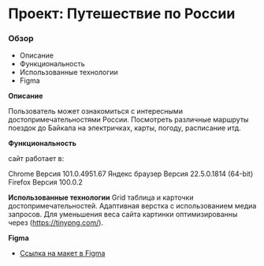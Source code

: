 # Проект: Путешествие по России

### Обзор
* Описание
* Функциональность
* Использованные технологии
* Figma


**Описание**

Пользователь может ознакомиться с интересными достопримечательностями России.
Посмотреть различные маршруты поездок до Байкала на электричках, карты, погоду, расписание итд.


**Функциональность**

сайт работает в:

Chrome Версия 101.0.4951.67
Яндекс браузер Версия 22.5.0.1814 (64-bit)
Firefox Версия 100.0.2

**Использованные технологии**
Grid таблица и карточки достопримечательностей.
Адаптивная верстка с использованием медиа запросов.
Для уменьшения веса сайта картинки оптимизированны через (https://tinypng.com/).

**Figma**

* [Ссылка на макет в Figma](https://www.figma.com/file/5S2WSbEFL6awjVWJ0NWL8Q/Sprint-3_-Russia-_-desktop-mobile?node-id=28503%3A0)
